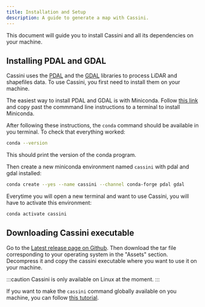 ```yaml
---
title: Installation and Setup
description: A guide to generate a map with Cassini.
---
```


This document will guide you to install Cassini and all its dependencies on your machine.

## Installing PDAL and GDAL

Cassini uses the [PDAL](https://pdal.io) and the [GDAL](https://gdal.org) libraries to process LiDAR and shapefiles data. To use Cassini, you first need to install them on your machine.

The easiest way to install PDAL and GDAL is with Miniconda. Follow [this link](https://docs.anaconda.com/miniconda/#quick-command-line-install) and copy past the commmand line instructions to a terminal to install Miniconda.

After following these instructions, the `conda` command should be available in you terminal. To check that everything worked:

```sh
conda --version
```

This should print the version of the conda program.

Then create a new miniconda environment named `cassini` with pdal and gdal installed:

```sh
conda create --yes --name cassini --channel conda-forge pdal gdal
```

Everytime you will open a new terminal and want to use Cassini, you will have to activate this environment:

```sh
conda activate cassini
```

## Downloading Cassini executable

Go to the [Latest release page on Github](https://github.com/NicoRio42/cassini/releases/latest). Then download the tar file corresponding to your operating system in the "Assets" section. Decompress it and copy the cassini executable where you want to use it on your machine.

:::caution
Cassini is only available on Linux at the moment.
:::

If you want to make the `cassini` command globally available on you machine, you can follow [this tutorial](https://zwbetz.com/how-to-add-a-binary-to-your-path-on-macos-linux-windows/).

